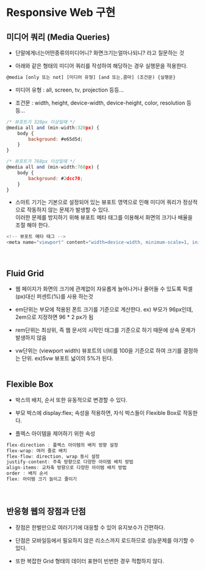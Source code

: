 # Responsive Web 구현

## 미디어 쿼리 (Media Queries)

* 단말에게너는어떤종류의미디어니? 화면크기는얼마나되니? 라고 질문하는 것

* 아래와 같은 형태의 미디어 쿼리를 작성하여 해당하는 경우 실행문을 적용한다.
 
```js
@media [only 또는 not] [미디어 유형] [and 또는,콤마] (조건문) {실행문}
```

* 미디어 유형 : all, screen, tv, projection 등등...

* 조건문 : width, height, device-width, device-height, color, resolution 등등... 
        
```js
/* 뷰포트가 320px 이상일때 */
@media all and (min-width:320px) {
    body {
        background: #e65d5d;
    }
}

/* 뷰포트가 768px 이상일때 */
@media all and (min-width:768px) {
    body {
        background: #2dcc70;
    }
}
```

* 스마트 기기는 기본으로 설정되어 있는 뷰포트 영역으로 인해 미디어 쿼리가 정상적으로 작동하지 않는 문제가 발생할 수 있다.<br>
   이러한 문제를 방지하기 위해 뷰포트 메타 태그를 이용해서 화면의 크기나 배율을 조절 해야 한다.

```js
<!-- 뷰포트 메타 태그 -->
<meta name="viewport" content="width=device-width, minimum-scale=1, initial-scale=1, user-scalable=yes">
```
<br>

## Fluid Grid

* 웹 페이지가 화면의 크기에 관계없이 자유롭게 늘어나거나 줄어들 수 있도록 픽셀(px)대신 퍼센트(%)를 사용 하는것

* em단위는 부모에 적용된 폰트 크기를 기준으로 계산한다. ex) 부모가 96px인데, 2em으로 지정하면 96 * 2 px가 됨

* rem단위는 최상위, 즉 웹 문서의 시작인 <html>태그를 기준으로 하기 때문에 상속 문제가 발생하지 않음

* vw단위는 (viewport width) 뷰포트의 너비를 100을 기준으로 하여 크기를 결정하는 단위. ex)5vw 뷰포트 넓이의 5%가 된다.
<br><br>

## Flexible Box

* 박스의 배치, 순서 또한 유동적으로 변경할 수 있다.

* 부모 박스에 display:flex; 속성을 적용하면, 자식 박스들이 Flexible Box로 작동한다.

* 플렉스 아이템을 제어하기 위한 속성
 
```js       
flex-direction : 플렉스 아이템의 배치 방향 설정
flex-wrap: 여러 줄로 배치
flex-flow: direction, wrap 동시 설정
justify-content: 주축 방향으로 다양한 아이템 배치 방법 
align-items: 교차축 방향으로 다양한 아이템 배치 방법 
order : 배치 순서
flex: 아이템 크기 늘이고 줄이기
```
<br>
 
## 반응형 웹의 장점과 단점

* 장점은 한벌만으로 여러기기에 대응할 수 있어 유지보수가 간편하다.

* 단점은 모바일등에서 필요하지 않은 리소스까지 로드하므로 성능문제를 야기할 수 있다.

* 또한 복잡한 Grid 형태의 데이터 표현이 빈번한 경우 적합하지 않다.